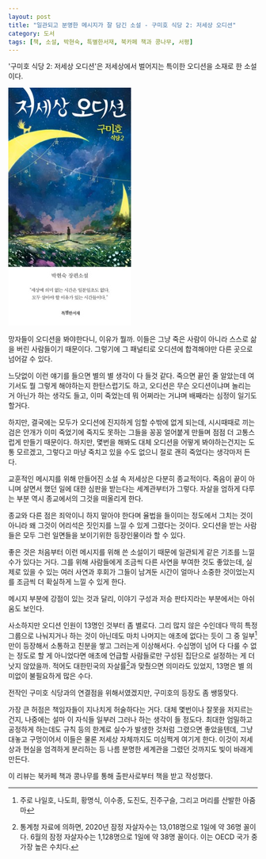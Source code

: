 ```yaml
---
layout: post
title: "일관되고 분명한 메시지가 잘 담긴 소설 - 구미호 식당 2: 저세상 오디션"
category: 도서
tags: [책, 소설, 박현숙, 특별한서재, 북카페 책과 콩나무, 서평]
---
```


'구미호 식당 2: 저세상 오디션'은
저세상에서 벌어지는 특이한 오디션을 소재로 한 소설이다.

![표지](/images/book/gumiho-restaurant-2-afterworld-audition-book-h480.jpg)

망자들이 오디션을 봐야한다니, 이유가 뭘까.
이들은 그냥 죽은 사람이 아니라 스스로 삶을 버린 사람들이기 때문이다.
그렇기에 그 패널티로 오디션에 합격해야만 다른 곳으로 넘어갈 수 있다.

느닷없이 이런 얘기를 들으면 별의 별 생각이 다 들것 같다.
죽으면 끝인 줄 알았는데 여기서도 뭘 그렇게 해야하는지 한탄스럽기도 하고,
오디션은 무슨 오디션이냐며 놀리는 거 아닌가 하는 생각도 들고,
이미 죽었는데 뭐 어쩌라는 거냐며 배째라는 심정이 일기도 할거다.

하지만, 결국에는 모두가 오디션에 진지하게 임할 수밖에 없게 되는데,
시시때때로 끼는 검은 안개가 이미 죽었기에 죽지도 못하는 그들을
꽁꽁 얼어붙게 만들며 점점 더 고통스럽게 만들기 때문이다.
하지만, 몇번을 해봐도 대체 오디션을 어떻게 봐야하는건지는 도통 모르겠고,
그렇다고 마냥 죽치고 있을 수도 없으니 절로 괜히 죽었다는 생각마저 든다.

교훈적인 메시지를 위해 만들어진 소설 속 저세상은 다분히 종교적이다.
죽음이 끝이 아니며 살면서 했던 일에 대한 심판을 받는다는 세계관부터가 그렇다.
자살을 엄하게 다루는 부분 역시 종교에서의 그것을 떠올리게 한다.

종교와 다른 점은 죄악이니 하지 말아야 한다며 율법을 들이미는 정도에서 그치는 것이 아니라
왜 그것이 어리석은 짓인지를 느낄 수 있게 그렸다는 것이다.
오디션을 받는 사람들은 모두 그런 일면들을 보이기위한 등장인물이라 할 수 있다.

좋은 것은 처음부터 이런 메시지를 위해 쓴 소설이기 때문에
일관되게 같은 기조를 느낄 수가 있다는 거다.
그를 위해 사람들에게 조금씩 다른 사연을 부여한 것도 좋았는데,
실제로 있을 수 있는 여러 사연과 후회가
그들이 남겨둔 시간이 얼마나 소중한 것이었는지를 조금씩 더 확실하게 느낄 수 있게 한다.

메시지 부분에 강점이 있는 것과 달리,
이야기 구성과 저승 판타지라는 부분에서는 아쉬움도 보인다.

사소하지만 오디션 인원이 13명인 것부터 좀 별로다.
그리 많지 않은 수인데다 딱히 특정 그룹으로 나눠지거나 하는 것이 아닌데도
마치 나머지는 애초에 없다는 듯이
그 중 일부[^1]만이 등장해서 소통하고 친분을 쌓고 그러는게 이상해서다.
수십명이 넘어 다 다룰 수 없는 정도로 할 게 아니었다면
애초에 언급할 사람들로만 구성된 집단으로 설정하는 게 더 낫지 않았을까.
적어도 대한민국의 자살률[^2]과 맞췄으면 의미라도 있었지,
13명은 별 의미없이 불필요하게 많은 수다.

[^1]: 주로 나일호, 나도희, 황명식, 이수종, 도진도, 진주구슬, 그리고 머리를 산발한 아줌마

[^2]: 통계청 자료에 의하면, 2020년 잠정 자살자수는 13,018명으로 1일에 약 36명 꼴이다. 6월의 잠정 자살자수는 1,128명으로 1일에 약 38명 꼴이다. 이는 OECD 국가 중 가장 높은 수치다.

전작인 구미호 식당과의 연결점을 위해서였겠지만,
구미호의 등장도 좀 쌩뚱맞다.

가장 큰 허점은 책임자들이 지나치게 허술하다는 거다.
대체 몇번이나 잘못을 저지르는 건지, 나중에는 설마 이 자식들 일부러 그러나 하는 생각이 들 정도다.
최대한 엄밀하고 공정하게 하는데도 규칙 등의 한계로 실수가 발생한 것처럼 그렸으면 좋았을텐데,
그냥 대놓고 구멍이어서 이들은 물론 저세상 자체까지도 미심쩍게 여기게 한다.
이것이 저세상과 현실을 엄격하게 분리하는 등 나름 분명한 세계관을 그렸던 것까지도 빛이 바래게 만든다.



<div class="im im-info">
이 리뷰는 북카페 책과 콩나무를 통해 출판사로부터 책을 받고 작성했다.
</div>
